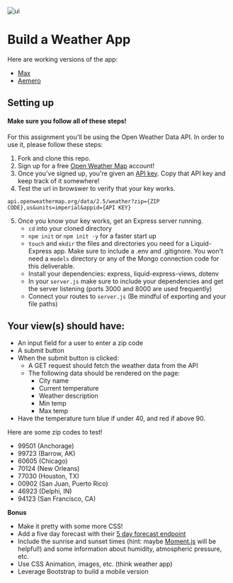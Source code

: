 ![ui](https://media.git.generalassemb.ly/user/6387/files/ac9a086c-9fd8-11e8-9e0d-52091e56436b)

# Build a Weather App

Here are working versions of the app:
- [Max](https://codepen.io/jkeohan/live/yjMKqE)
- [Aemero](https://codepen.io/jkeohan/live/ELWELM)

## Setting up

#### Make sure you follow all of these steps!

For this assignment you'll be using the Open Weather Data API. In order to use it, please follow these steps:

1. Fork and clone this repo.
2. Sign up for a free [Open Weather Map](https://home.openweathermap.org/users/sign_up) account!
3. Once you've signed up, you're given an [API key](https://home.openweathermap.org/api_keys). Copy that API key and keep track of it somewhere!
4. Test the url in browswer to verify that your key works. 

```
api.openweathermap.org/data/2.5/weather?zip={ZIP CODE},us&units=imperial&appid={API KEY}
```

5. Once you know your key works, get an Express server running.
    - `cd` into your cloned directory
    - `npm init` or `npm init -y` for a faster start up
    - `touch` and `mkdir` the files and directories you need for a Liquid-Express app. Make sure to include a .env and .gitignore. 
    You won't need a `models` directory or any of the Mongo connection code for this deliverable.
    - Install your dependencies: express, liquid-express-views, dotenv
    - In your `server.js` make sure to include your dependencies and get the server listening (ports 3000 and 8000 are used frequently)
    - Connect your routes to `server.js` (Be mindful of exporting and your file paths)


## Your view(s) should have:
- An input field for a user to enter a zip code
- A submit button
- When the submit button is clicked:
    - A GET request should fetch the weather data from the API
    - The following data should be rendered on the page:
        - City name
        - Current temperature
        - Weather description
        - Min temp
        - Max temp
- Have the temperature turn blue if under 40, and red if above 90.

Here are some zip codes to test!
- 99501 (Anchorage)
- 99723 (Barrow, AK)
- 60605 (Chicago)
- 70124 (New Orleans)
- 77030 (Houston, TX)
- 00902 (San Juan, Puerto Rico)
- 46923 (Delphi, IN)
- 94123 (San Francisco, CA)

**Bonus**
- Make it pretty with some more CSS! 
- Add a five day forecast with their [5 day forecast endpoint](https://openweathermap.org/forecast5)
- Include the sunrise and sunset times (hint: maybe [Moment.js](https://momentjs.com/) will be helpful!) and some information about humidity, atmospheric pressure, etc.
- Use CSS Animation, images, etc. (think weather app)
- Leverage Bootstrap to build a mobile version
